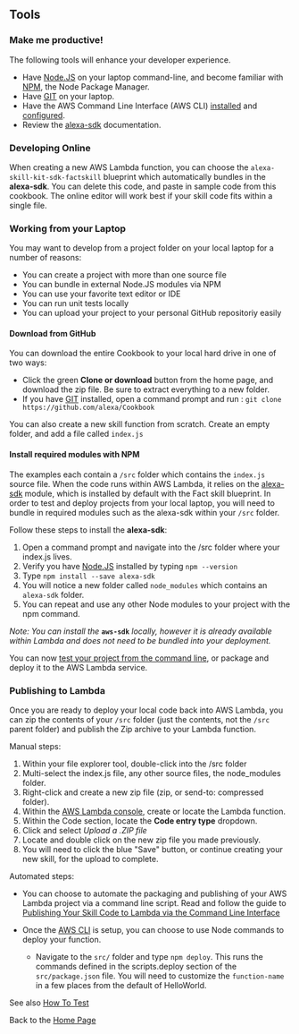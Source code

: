 ## Tools <a id="title"></a>
### Make me productive!

The following tools will enhance your developer experience.

* Have [Node.JS](https://nodejs.org/en/) on your laptop command-line, and become familiar with [NPM](https://www.npmjs.com), the Node Package Manager.
* Have [GIT](https://git-scm.com/downloads) on your laptop.
* Have the AWS Command Line Interface (AWS CLI) [installed](http://docs.aws.amazon.com/cli/latest/userguide/installing.html) and [configured](https://developer.amazon.com/blogs/post/Tx1UE9W1NQ0GYII/publishing-your-skill-code-to-lambda-via-the-command-line-interface).
* Review the [alexa-sdk](https://www.npmjs.com/package/alexa-sdk) documentation.

### Developing Online
When creating a new AWS Lambda function, you can choose the ```alexa-skill-kit-sdk-factskill``` blueprint which automatically bundles in the **alexa-sdk**.  You can delete this code, and paste in sample code from this cookbook.
The online editor will work best if your skill code fits within a single file.


### Working from your Laptop
You may want to develop from a project folder on your local laptop for a number of reasons:
 * You can create a project with more than one source file
 * You can bundle in external Node.JS modules via NPM
 * You can use your favorite text editor or IDE
 * You can run unit tests locally
 * You can upload your project to your personal GitHub repositoriy easily


#### Download from GitHub
You can download the entire Cookbook to your local hard drive in one of two ways:
* Click the green **Clone or download** button from the home page, and download the zip file.  Be sure to extract everything to a new folder.
* If you have [GIT](https://git-scm.com/downloads) installed, open a command prompt and run : ```git clone https://github.com/alexa/Cookbook```

You can also create a new skill function from scratch.  Create an empty folder, and add a file called ```index.js```


#### Install required modules with NPM
The examples each contain a ```/src``` folder which contains the ```index.js``` source file.
When the code runs within AWS Lambda, it relies on the [alexa-sdk](https://www.npmjs.com/package/alexa-sdk) module, which is installed by default with the Fact skill blueprint.
In order to test and deploy projects from your local laptop, you will need to bundle in required modules such as the alexa-sdk within your ```/src``` folder.

Follow these steps to install the **alexa-sdk**:

1. Open a command prompt and navigate into the /src folder where your index.js lives.
1. Verify you have [Node.JS](https://nodejs.org/en/) installed by typing ```npm --version```
1. Type ```npm install --save alexa-sdk```
1. You will notice a new folder called ```node_modules``` which contains an ```alexa-sdk``` folder.
1. You can repeat and use any other Node modules to your project with the npm command.

 *Note: You can install the*  **```aws-sdk```**  *locally, however it is already available within Lambda and does not need to be bundled into your deployment.*

You can now [test your project from the command line](../Testing#title), or package and deploy it to the AWS Lambda service.


### Publishing to Lambda

Once you are ready to deploy your local code back into AWS Lambda, you can zip the contents of your ```/src``` folder (just the contents, not the ```/src``` parent folder) and publish the Zip archive to your Lambda function.

Manual steps:

1. Within your file explorer tool, double-click into the /src folder
1. Multi-select the index.js file, any other source files, the node_modules folder.
1. Right-click and create a new zip file (zip, or send-to: compressed folder).
1. Within the [AWS Lambda console](https://console.aws.amazon.com/lambda/home?#/functions?display=list), create or locate the Lambda function.
1. Within the Code section, locate the **Code entry type** dropdown.
1. Click and select *Upload a .ZIP file*
1. Locate and double click on the new zip file you made previously.
1. You will need to click the blue "Save" button, or continue creating your new skill, for the upload to complete.

Automated steps:
* You can choose to automate the packaging and publishing of your AWS Lambda project via a command line script.
Read and follow the guide to [Publishing Your Skill Code to Lambda via the Command Line Interface](https://developer.amazon.com/blogs/post/Tx1UE9W1NQ0GYII/publishing-your-skill-code-to-lambda-via-the-command-line-interface)

* Once the [AWS CLI](http://docs.aws.amazon.com/cli/latest/userguide/installing.html) is setup, you can choose to use Node commands to deploy your function.
  * Navigate to the ```src/``` folder and type ```npm deploy```.  This runs the commands defined in the scripts.deploy section of the ```src/package.json``` file.  You will need to customize the ```function-name``` in a few places from the default of HelloWorld.


See also [How To Test](../testing#title)

Back to the [Home Page](../README.md#title)

